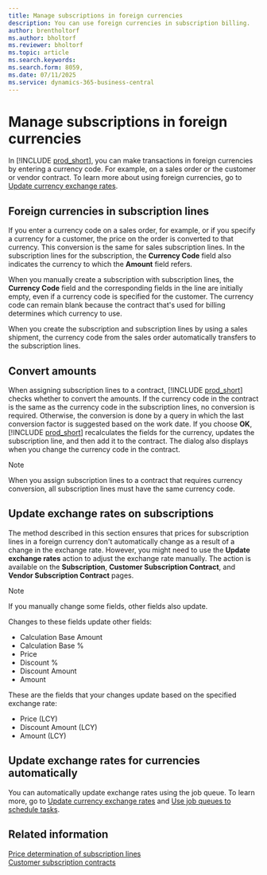 ```yaml
---
title: Manage subscriptions in foreign currencies 
description: You can use foreign currencies in subscription billing.
author: brentholtorf
ms.author: bholtorf
ms.reviewer: bholtorf
ms.topic: article
ms.search.keywords: 
ms.search.form: 8059,
ms.date: 07/11/2025
ms.service: dynamics-365-business-central
---
```


# Manage subscriptions in foreign currencies

In [!INCLUDE [prod_short](../../includes/prod_short.md)], you can make transactions in foreign currencies by entering a currency code. For example, on a sales order or the customer or vendor contract. To learn more about using foreign currencies, go to [Update currency exchange rates](../../finance-how-update-currencies.md).

## Foreign currencies in subscription lines

If you enter a currency code on a sales order, for example, or if you specify a currency for a customer, the price on the order is converted to that currency. This conversion is the same for sales subscription lines. In the subscription lines for the subscription, the **Currency Code** field also indicates the currency to which the **Amount** field refers.

When you manually create a subscription with subscription lines, the **Currency Code** field and the corresponding fields in the line are initially empty, even if a currency code is specified for the customer. The currency code can remain blank because the contract that's used for billing determines which currency to use.

When you create the subscription and subscription lines by using a sales shipment, the currency code from the sales order automatically transfers to the subscription lines.

## Convert amounts

When assigning subscription lines to a contract, [!INCLUDE [prod_short](../../includes/prod_short.md)] checks whether to convert the amounts. If the currency code in the contract is the same as the currency code in the subscription lines, no conversion is required. Otherwise, the conversion is done by a query in which the last conversion factor is suggested based on the work date. If you choose **OK**, [!INCLUDE [prod_short](../../includes/prod_short.md)] recalculates the fields for the currency, updates the subscription line, and then add it to the contract. The dialog also displays when you change the currency code in the contract.

> [!NOTE]
> When you assign subscription lines to a contract that requires currency conversion, all subscription lines must have the same currency code.

## Update exchange rates on subscriptions

The method described in this section ensures that prices for subscription lines in a foreign currency don't automatically change as a result of a change in the exchange rate. However, you might need to use the **Update exchange rates** action to adjust the exchange rate manually. The action is available on the **Subscription**, **Customer Subscription Contract**, and **Vendor Subscription Contract** pages.

> [!NOTE]
> If you manually change some fields, other fields also update.
>
> Changes to these fields update other fields:
>
> * Calculation Base Amount
> * Calculation Base %
> * Price
> * Discount %
> * Discount Amount
> * Amount
>
> These are the fields that your changes update based on the specified exchange rate:
>
> * Price (LCY)
> * Discount Amount (LCY)
> * Amount (LCY)

## Update exchange rates for currencies automatically

You can automatically update exchange rates using the job queue. To learn more, go to [Update currency exchange rates](../../finance-how-update-currencies.md) and [Use job queues to schedule tasks](../../admin-job-queues-schedule-tasks.md).

## Related information

[Price determination of subscription lines](price-calculation.md)  
[Customer subscription contracts](../working-with-contracts/customer-contracts.md)  
